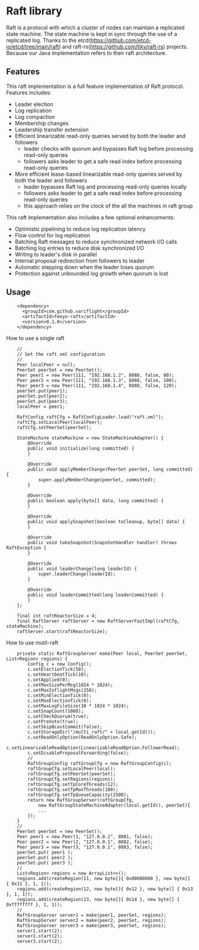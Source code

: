 # Raft library

Raft is a protocol with which a cluster of nodes can maintain a replicated state machine.
The state machine is kept in sync through the use of a replicated log.
Thanks to the etcd(https://github.com/etcd-io/etcd/tree/main/raft) and raft-rs(https://github.com/tikv/raft-rs) projects.
Because our Java implementation refers to their raft architecture.


## Features

This raft implementation is a full feature implementation of Raft protocol. Features includes:

- Leader election
- Log replication
- Log compaction
- Membership changes
- Leadership transfer extension
- Efficient linearizable read-only queries served by both the leader and followers
  - leader checks with quorum and bypasses Raft log before processing read-only queries
  - followers asks leader to get a safe read index before processing read-only queries
- More efficient lease-based linearizable read-only queries served by both the leader and followers
  - leader bypasses Raft log and processing read-only queries locally
  - followers asks leader to get a safe read index before processing read-only queries
  - this approach relies on the clock of the all the machines in raft group

This raft implementation also includes a few optional enhancements:

- Optimistic pipelining to reduce log replication latency
- Flow control for log replication
- Batching Raft messages to reduce synchronized network I/O calls
- Batching log entries to reduce disk synchronized I/O
- Writing to leader's disk in parallel
- Internal proposal redirection from followers to leader
- Automatic stepping down when the leader loses quorum
- Protection against unbounded log growth when quorum is lost


## Usage

```
	<dependency>
	  <groupId>com.github.variflight</groupId>
	  <artifactId>feeyo-raft</artifactId>
	  <version>0.1.0</version>
	</dependency>
```

How to use a single raft

```
    //
    // Set the raft.xml configuration
    //
    Peer localPeer = null;
    PeerSet peerSet = new PeerSet();
    Peer peer1 = new Peer(111, "192.168.1.2", 8888, false, 80);
    Peer peer2 = new Peer(111, "192.168.1.3", 8888, false, 100);
    Peer peer3 = new Peer(111, "192.168.1.4", 8888, false, 120);
    peerSet.put(peer1);
    peerSet.put(peer2);
    peerSet.put(peer3);
    localPeer = peer1;
    
    RaftConfig raftCfg = RaftConfigLoader.load("raft.xml");
    raftCfg.setLocalPeer(localPeer);
    raftCfg.setPeerSet(peerSet);
    
    StateMachine stateMachine = new StateMachineAdapter() {
		@Override
		public void initialize(long committed) {
		}

		@Override
		public void applyMemberChange(PeerSet peerSet, long committed) {
			super.applyMemberChange(peerSet, committed);
		}

		@Override
		public boolean apply(byte[] data, long committed) {
		}

		@Override
		public void applySnapshot(boolean toCleanup, byte[] data) {
		}

		@Override
		public void takeSnapshot(SnapshotHandler handler) throws RaftException {
		}

		@Override
		public void leaderChange(long leaderId) {
			super.leaderChange(leaderId);
		}

		@Override
		public void leaderCommitted(long leaderCommitted) {
		}
	};
	
    final int raftReactorSize = 4;
    final RaftServer raftServer = new RaftServerFastImpl(raftCfg, stateMachine);
    raftServer.start(raftReactorSize);   
```

How to use mutil-raft

```
	private static RaftGroupServer make(Peer local, PeerSet peerSet, List<Region> regions) {
		Config c = new Config();
		c.setElectionTick(50);
		c.setHeartbeatTick(10);
		c.setApplied(0);
		c.setMaxSizePerMsg(1024 * 1024);
		c.setMaxInflightMsgs(256);
		c.setMinElectionTick(0);
		c.setMaxElectionTick(0);
		c.setMaxLogFileSize(10 * 1024 * 1024);
		c.setSnapCount(1000);
		c.setCheckQuorum(true);
		c.setPreVote(true);
		c.setSkipBcastCommit(false);
		c.setStorageDir("/multi_raft/" + local.getId());
		c.setReadOnlyOption(ReadOnlyOption.Safe);
		c.setLinearizableReadOption(LinearizableReadOption.FollowerRead);
		c.setDisableProposalForwarding(false);
		//
		RaftGroupConfig raftGroupCfg = new RaftGroupConfig(c);
		raftGroupCfg.setLocalPeer(local);
		raftGroupCfg.setPeerSet(peerSet);
		raftGroupCfg.setRegions(regions);
		raftGroupCfg.setTpCoreThreads(12);
		raftGroupCfg.setTpMaxThreads(100);
		raftGroupCfg.setTpQueueCapacity(2500);
		return new RaftGroupServer(raftGroupCfg, 
			new RaftGroupStateMachineAdapter(local.getId(), peerSet){
			...
		});
	}
	//
	PeerSet peerSet = new PeerSet();
	Peer peer1 = new Peer(1, "127.0.0.1", 8081, false);
	Peer peer2 = new Peer(2, "127.0.0.1", 8082, false);
	Peer peer3 = new Peer(3, "127.0.0.1", 8083, false);
	peerSet.put( peer1 );
	peerSet.put( peer2 );
	peerSet.put( peer3 );
	//
	List<Region> regions = new ArrayList<>();
	regions.add(createRegion(11, new byte[]{ 0x00000000 }, new byte[] { 0x11 }, 1, 1));
	regions.add(createRegion(12, new byte[]{ 0x12 }, new byte[] { 0x13 }, 1, 1));
	regions.add(createRegion(13, new byte[]{ 0x14 }, new byte[] { 0xffffffff }, 1, 1));
	//
	RaftGroupServer server1 = make(peer1, peerSet, regions);
	RaftGroupServer server2 = make(peer2, peerSet, regions);
	RaftGroupServer server3 = make(peer3, peerSet, regions);
	server1.start(2);
	server2.start(2);
	server3.start(2);
```
